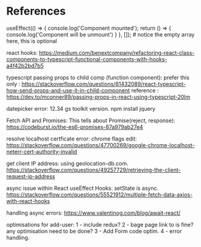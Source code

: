 # References


useEffect(() => {
        console.log('Component mounted');
        return () => {
            console.log('Component will be unmount')
        }
    }, []); # notice the empty array here, this is optional


react hooks:
https://medium.com/benextcompany/refactoring-react-class-components-to-typescript-functional-components-with-hooks-a4f42b2bd7b5

typescript passing props to child comp (function component):
prefer this only : https://stackoverflow.com/questions/61432089/react-typescript-how-send-props-and-use-it-in-child-component
reference : https://dev.to/mconner89/passing-props-in-react-using-typescript-20lm


datepicker error:
12.34 gs toolkit version.
npm install jquery


Fetch API and Promises:
This tells about Promise(reject, response):
https://codeburst.io/the-es6-promises-87a979ab27e4


resolve localhost certficate error: chrome flags edit:
https://stackoverflow.com/questions/47700269/google-chrome-localhost-neterr-cert-authority-invalid


get client IP address:
using geolocation-db.com.
https://stackoverflow.com/questions/49257729/retrieving-the-client-request-ip-address


async issue within React useEffect Hooks:
setState is async.
https://stackoverflow.com/questions/55521912/multiple-fetch-data-axios-with-react-hooks

handling async errors:
https://www.valentinog.com/blog/await-react/





optimisations for add-user:
1 - include redux?
2 - bage page link to is fine? any optimisation need to be done? 
3 - Add Form code optim.
4 - error handling.
